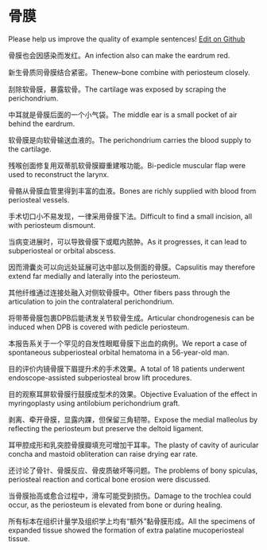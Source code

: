 # 骨膜

Please help us improve the quality of example sentences! [Edit on Github](https://github.com/jiyushe/jiyu-example-sentence-source/blob/main/chinese/gumo_1.md)

<p><span class="chinese">骨膜也会因感染而发红。</span><span class="english">An infection also can make the eardrum red.</span></p>

<p><span class="chinese">新生骨质同骨膜结合紧密。</span><span class="english">Thenew–bone combine with periosteum closely.</span></p>

<p><span class="chinese">刮除软骨膜，暴露软骨。</span><span class="english">The cartilage was exposed by scraping the perichondrium.</span></p>

<p><span class="chinese">中耳就是骨膜后面的一个小气袋。</span><span class="english">The middle ear is a small pocket of air behind the eardrum.</span></p>

<p><span class="chinese">软骨膜是向软骨输送血液的。</span><span class="english">The perichondrium carries the blood supply to the cartilage.</span></p>

<p><span class="chinese">残喉创面修复用双蒂肌软骨膜瓣重建喉功能。</span><span class="english">Bi-pedicle muscular flap were used to reconstruct the larynx.</span></p>

<p><span class="chinese">骨骼从骨膜血管里得到丰富的血液。</span><span class="english">Bones are richly supplied with blood from periosteal vessels.</span></p>

<p><span class="chinese">手术切口小不易发现，一律采用骨膜下法。</span><span class="english">Difficult to find a small incision, all with periosteum dismount.</span></p>

<p><span class="chinese">当病变进展时，可以导致骨膜下或眶内脓肿。</span><span class="english">As it progresses, it can lead to subperiosteal or orbital abscess.</span></p>

<p><span class="chinese">因而滑囊炎可以向远处延展可达中部以及侧面的骨膜。</span><span class="english">Capsulitis may therefore extend far medially and laterally into the periosteum.</span></p>

<p><span class="chinese">其他纤维通过连接处融入对侧软骨膜中。</span><span class="english">Other fibers pass through the articulation to join the contralateral perichondrium.</span></p>

<p><span class="chinese">将带蒂骨膜包裹DPB后能诱发关节软骨生成。</span><span class="english">Articular chondrogenesis can be induced when DPB is covered with pedicle periosteum.</span></p>

<p><span class="chinese">本报告系关于一个罕见的自发性眼眶骨膜下出血的病例。</span><span class="english">We report a case of spontaneous subperiosteal orbital hematoma in a 56-year-old man.</span></p>

<p><span class="chinese">目的评价内镜骨膜下眉提升术的手术效果。</span><span class="english">A total of 18 patients underwent endoscope-assisted subperiosteal brow lift procedures.</span></p>

<p><span class="chinese">目的观察耳屏软骨膜行鼓膜成型术的效果。</span><span class="english">Objective Evaluation of the effect in myringoplasty using antilobium perichondrium graft.</span></p>

<p><span class="chinese">剥离、牵开骨膜，显露内踝，但保留三角韧带。</span><span class="english">Expose the medial malleolus by reflecting the periosteum but preserve the deltoid ligament.</span></p>

<p><span class="chinese">耳甲腔成形和乳突腔骨膜瓣填充可增加干耳率。</span><span class="english">The plasty of cavity of auricular concha and mastoid obliteration can raise drying ear rate.</span></p>

<p><span class="chinese">还讨论了骨针、骨膜反应、骨皮质破坏等问题。</span><span class="english">The problems of bony spiculas, periosteal reaction and cortical bone erosion were discussed.</span></p>

<p><span class="chinese">当骨膜抬高或愈合过程中，滑车可能受到损伤。</span><span class="english">Damage to the trochlea could occur, as the periosteum is elevated from bone or during healing.</span></p>

<p><span class="chinese">所有标本在组织计量学及组织学上均有“额外”黏骨膜形成。</span><span class="english">All the specimens of expanded tissue showed the formation of extra palatine mucoperiosteal tissue.</span></p>


